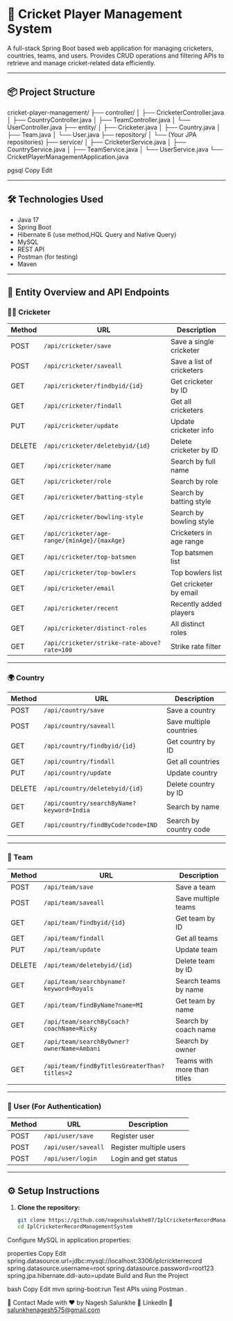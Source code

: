 # 🏏 Cricket Player Management System

A full-stack Spring Boot based web application for managing cricketers, countries, teams, and users. Provides CRUD operations and filtering APIs to retrieve and manage cricket-related data efficiently.

---

## 📦 Project Structure

cricket-player-management/
├── controller/
│ ├── CricketerController.java
│ ├── CountryController.java
│ ├── TeamController.java
│ └── UserController.java
├── entity/
│ ├── Cricketer.java
│ ├── Country.java
│ ├── Team.java
│ └── User.java
├── repository/
│ └── (Your JPA repositories)
├── service/
│ ├── CricketerService.java
│ ├── CountryService.java
│ ├── TeamService.java
│ └── UserService.java
└── CricketPlayerManagementApplication.java

pgsql
Copy
Edit

---

## 🛠️ Technologies Used

- Java 17
- Spring Boot
- Hibernate 6 (use method,HQL Query and Native Query)
- MySQL
- REST API
- Postman (for testing)
- Maven

---

## 🔐 Entity Overview and API Endpoints

### 🧑‍🎓 Cricketer
| Method | URL                              | Description                        |
|--------|----------------------------------|------------------------------------|
| POST   | `/api/cricketer/save`            | Save a single cricketer           |
| POST   | `/api/cricketer/saveall`         | Save a list of cricketers         |
| GET    | `/api/cricketer/findbyid/{id}`   | Get cricketer by ID               |
| GET    | `/api/cricketer/findall`         | Get all cricketers                |
| PUT    | `/api/cricketer/update`          | Update cricketer info             |
| DELETE | `/api/cricketer/deletebyid/{id}` | Delete cricketer by ID            |
| GET    | `/api/cricketer/name`            | Search by full name               |
| GET    | `/api/cricketer/role`            | Search by role                    |
| GET    | `/api/cricketer/batting-style`   | Search by batting style           |
| GET    | `/api/cricketer/bowling-style`   | Search by bowling style           |
| GET    | `/api/cricketer/age-range/{minAge}/{maxAge}` | Cricketers in age range |
| GET    | `/api/cricketer/top-batsmen`     | Top batsmen list                  |
| GET    | `/api/cricketer/top-bowlers`     | Top bowlers list                  |
| GET    | `/api/cricketer/email`           | Get cricketer by email            |
| GET    | `/api/cricketer/recent`          | Recently added players            |
| GET    | `/api/cricketer/distinct-roles`  | All distinct roles                |
| GET    | `/api/cricketer/strike-rate-above?rate=100` | Strike rate filter       |

---

### 🌍 Country
| Method | URL                              | Description                        |
|--------|----------------------------------|------------------------------------|
| POST   | `/api/country/save`              | Save a country                     |
| POST   | `/api/country/saveall`           | Save multiple countries            |
| GET    | `/api/country/findbyid/{id}`     | Get country by ID                  |
| GET    | `/api/country/findall`           | Get all countries                  |
| PUT    | `/api/country/update`            | Update country                     |
| DELETE | `/api/country/deletebyid/{id}`   | Delete country by ID               |
| GET    | `/api/country/searchByName?keyword=India` | Search by name           |
| GET    | `/api/country/findByCode?code=IND` | Search by country code           |

---

### 🏏 Team
| Method | URL                                  | Description                      |
|--------|--------------------------------------|----------------------------------|
| POST   | `/api/team/save`                     | Save a team                      |
| POST   | `/api/team/saveall`                  | Save multiple teams              |
| GET    | `/api/team/findbyid/{id}`            | Get team by ID                   |
| GET    | `/api/team/findall`                  | Get all teams                    |
| PUT    | `/api/team/update`                   | Update team                      |
| DELETE | `/api/team/deletebyid/{id}`          | Delete team by ID                |
| GET    | `/api/team/searchbyname?keyword=Royals` | Search teams by name         |
| GET    | `/api/team/findByName?name=MI`       | Get team by name                 |
| GET    | `/api/team/searchByCoach?coachName=Ricky` | Search by coach name       |
| GET    | `/api/team/searchByOwner?ownerName=Ambani` | Search by owner           |
| GET    | `/api/team/findByTitlesGreaterThan?titles=2` | Teams with more than titles |

---

### 👤 User (For Authentication)
| Method | URL                      | Description                  |
|--------|--------------------------|------------------------------|
| POST   | `/api/user/save`         | Register user                |
| POST   | `/api/user/saveall`      | Register multiple users      |
| POST   | `/api/user/login`        | Login and get status         |

---

## ⚙️ Setup Instructions

1. **Clone the repository:**
   ```bash
   git clone https://github.com/nageshsalukhe07/IplCricketerRecordManagementSystem
   cd IplCricketerRecordManagementSystem
Configure MySQL in application.properties:

properties
Copy
Edit
spring.datasource.url=jdbc:mysql://localhost:3306/iplcrickterrecord
spring.datasource.username=root
spring.datasource.password=root123
spring.jpa.hibernate.ddl-auto=update
Build and Run the Project

bash
Copy
Edit
mvn spring-boot:run
Test APIs using Postman .

📩 Contact
Made with ❤️ by Nagesh Salunkhe
🔗 LinkedIn
📧 salunkhenagesh575@gmail.com

